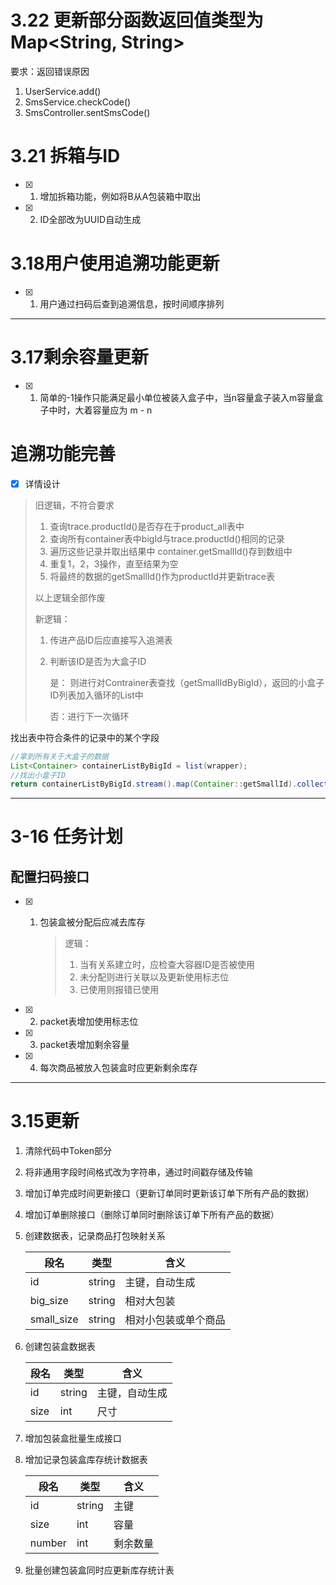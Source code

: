 # 3.22 更新部分函数返回值类型为Map<String, String>
要求：返回错误原因
1. UserService.add()
2. SmsService.checkCode()
3. SmsController.sentSmsCode()
# 3.21 拆箱与ID
- [x] 1. 增加拆箱功能，例如将B从A包装箱中取出
- [x] 2. ID全部改为UUID自动生成
# 3.18用户使用追溯功能更新

- [x] 1. 用户通过扫码后查到追溯信息，按时间顺序排列
------

# 3.17剩余容量更新

- [x] 1. 简单的-1操作只能满足最小单位被装入盒子中，当n容量盒子装入m容量盒子中时，大着容量应为 m - n

# 追溯功能完善

- [x] 详情设计

> 旧逻辑，不符合要求
>
> 1. 查询trace.productId()是否存在于product_all表中
> 2. 查询所有container表中bigId与trace.productId()相同的记录
> 3. 遍历这些记录并取出结果中 container.getSmallId()存到数组中
> 4. 重复1，2，3操作，直至结果为空
> 5. 将最终的数据的getSmallId()作为productId并更新trace表
>
> 以上逻辑全部作废
>
> 新逻辑：
>
> 1. 传进产品ID后应直接写入追溯表
>
> 2. 判断该ID是否为大盒子ID
>
>    是： 则进行对Contrainer表查找（getSmallIdByBigId），返回的小盒子ID列表加入循环的List中
>
>    否：进行下一次循环

找出表中符合条件的记录中的某个字段

```java
//拿到所有关于大盒子的数据
List<Container> containerListByBigId = list(wrapper);
//找出小盒子ID
return containerListByBigId.stream().map(Container::getSmallId).collect(Collectors.toList());
```
------
# 3-16 任务计划

## 配置扫码接口

- [x] 1. 包装盒被分配后应减去库存

     > 逻辑：
     >
     > 1. 当有关系建立时，应检查大容器ID是否被使用
     > 2. 未分配则进行关联以及更新使用标志位
     > 3. 已使用则报错已使用
- [x] 2. packet表增加使用标志位
- [x] 3. packet表增加剩余容量
- [x] 4. 每次商品被放入包装盒时应更新剩余库存
------
# 3.15更新
1. 清除代码中Token部分

2. 将非通用字段时间格式改为字符串，通过时间戳存储及传输

3. 增加订单完成时间更新接口（更新订单同时更新该订单下所有产品的数据）

4. 增加订单删除接口（删除订单同时删除该订单下所有产品的数据）

5. 创建数据表，记录商品打包映射关系

   | 段名       | 类型   | 含义                 |
   | ---------- | ------ | -------------------- |
   | id         | string | 主键，自动生成       |
   | big_size   | string | 相对大包装           |
   | small_size | string | 相对小包装或单个商品 |

   

6. 创建包装盒数据表

   | 段名 | 类型   | 含义           |
   | ---- | ------ | -------------- |
   | id   | string | 主键，自动生成 |
   | size | int    | 尺寸           |

7. 增加包装盒批量生成接口

8. 增加记录包装盒库存统计数据表

   | 段名   | 类型   | 含义     |
   | ------ | ------ | -------- |
   | id     | string | 主键     |
   | size   | int    | 容量     |
   | number | int    | 剩余数量 |

   

9. 批量创建包装盒同时应更新库存统计表


